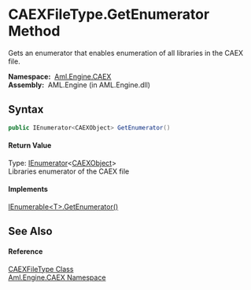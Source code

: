 CAEXFileType.GetEnumerator Method
=================================
Gets an enumerator that enables enumeration of all libraries in the CAEX file.

  **Namespace:**  [Aml.Engine.CAEX][1]  
  **Assembly:**  AML.Engine (in AML.Engine.dll)

Syntax
------

```csharp
public IEnumerator<CAEXObject> GetEnumerator()
```

#### Return Value
Type: [IEnumerator][2]&lt;[CAEXObject][3]>  
Libraries enumerator of the CAEX file
#### Implements
[IEnumerable&lt;T>.GetEnumerator()][4]  


See Also
--------

#### Reference
[CAEXFileType Class][5]  
[Aml.Engine.CAEX Namespace][1]  

[1]: ../README.md
[2]: https://docs.microsoft.com/dotnet/api/system.collections.generic.ienumerator-1
[3]: ../CAEXObject/README.md
[4]: https://docs.microsoft.com/dotnet/api/system.collections.generic.ienumerable-1.getenumerator#System_Collections_Generic_IEnumerable_1_GetEnumerator
[5]: README.md
[6]: https://www.automationml.org
[7]: ../../icons/logoShade.png
